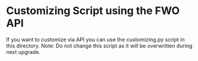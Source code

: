 # Customizing Script using the FWO API

If you want to customize via API you can use the customizing.py script in this directory.
Note: Do not change this script as it will be overwritten during next upgrade.